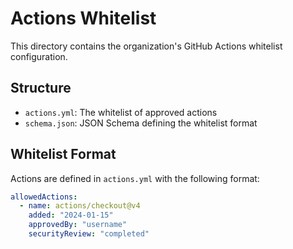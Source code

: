 # Actions Whitelist

This directory contains the organization's GitHub Actions whitelist configuration.

## Structure

- `actions.yml`: The whitelist of approved actions
- `schema.json`: JSON Schema defining the whitelist format

## Whitelist Format

Actions are defined in `actions.yml` with the following format:

```yaml
allowedActions:
  - name: actions/checkout@v4
    added: "2024-01-15"
    approvedBy: "username"
    securityReview: "completed"
```
